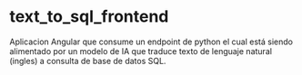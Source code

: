 # text_to_sql_frontend
Aplicacion Angular que consume un endpoint de python el cual está siendo alimentado por un modelo de IA que traduce texto de lenguaje natural (ingles) a consulta de base de datos SQL.
